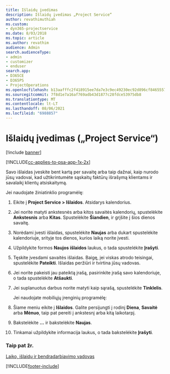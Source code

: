```yaml
---
title: Išlaidų įvedimas
description: Išlaidų įvedimas „Project Service“
author: revathimuthiah
ms.custom:
- dyn365-projectservice
ms.date: 8/03/2018
ms.topic: article
ms.author: revathim
audience: Admin
search.audienceType:
- admin
- customizer
- enduser
search.app:
- D365CE
- D365PS
- ProjectOperations
ms.openlocfilehash: b13aafffc2f418915ee7da7e3c9ec49230ec92d896cf8465557347c269df57f3
ms.sourcegitcommit: 7f8d1e7a16af769adb43d1877c28fdce53975db8
ms.translationtype: MT
ms.contentlocale: lt-LT
ms.lasthandoff: 08/06/2021
ms.locfileid: "6988857"
---
```

# <a name="enter-expenses-project-service"></a>Išlaidų įvedimas („Project Service“)

[!include [banner](../includes/psa-now-project-operations.md)]

[!INCLUDE[cc-applies-to-psa-app-1x-2x](../includes/cc-applies-to-psa-app-1x-2x.md)]

Savo išlaidas įveskite bent kartą per savaitę arba taip dažnai, kaip nurodo jūsų vadovai, kad užtikrintumėte sąskaitų faktūrų išrašymą klientams ir savalaikį klientų atsiskaitymą.  
  
 Jei naudojate žiniatinklio programėlę:  
  
1. Eikite į **Project Service > Išlaidos**. Atsidarys kalendorius.  
  
2. Jei norite matyti ankstesnės arba kitos savaitės kalendorių, spustelėkite **Ankstesnis** arba **Kitas**. Spustelėkite **Šiandien**, ir grįšite į šios dienos savaitę.  
  
3. Norėdami įvesti išlaidas, spustelėkite **Naujas** arba dukart spustelėkite kalendoriuje, srityje tos dienos, kurios laiką norite įvesti.  
  
4. Užpildykite formos **Naujos išlaidos** laukus, o tada spustelėkite **Įrašyti**.  
  
5. Tęskite įvesdami savaitės išlaidas. Baigę, jei viskas atrodo teisingai, spustelėkite **Pateikti**. Išlaidas peržiūri ir tvirtina jūsų vadovas.  
  
6. Jei norite pakeisti jau pateiktą įrašą, pasirinkite įrašą savo kalendoriuje, o tada spustelėkite **Atšaukti**.  
  
7. Jei suplanuotus darbus norite matyti kaip sąrašą, spustelėkite **Tinklelis**.  
  
   Jei naudojate mobiliųjų įrenginių programėlę:  
  
8. Šiame meniu eikite į **Išlaidos**.     Galite persijungti į rodinį **Diena**, **Savaitė** arba **Mėnuo**, taip pat pereiti į ankstesnį arba kitą laikotarpį.  
  
9. Bakstelėkite **...** ir bakstelėkite **Naujas**.  
  
10. Tinkamai užpildykite informacija laukus, o tada bakstelėkite **Įrašyti**.  
  
### <a name="see-also"></a>Taip pat žr.  
 [Laiko, išlaidų ir bendradarbiavimo vadovas](../psa/time-expense-collaboration-guide.md)


[!INCLUDE[footer-include](../includes/footer-banner.md)]